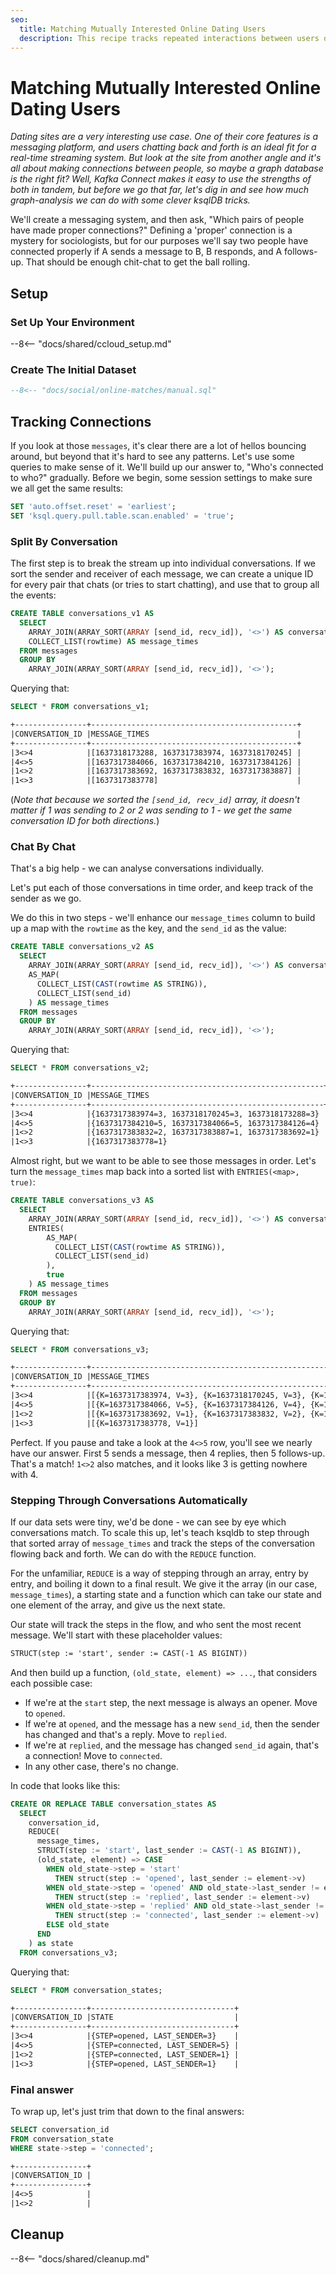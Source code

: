 ```yaml
---
seo:
  title: Matching Mutually Interested Online Dating Users
  description: This recipe tracks repeated interactions between users of a social network or dating site.
---
```


# Matching Mutually Interested Online Dating Users

_Dating sites are a very interesting use case. One of their core
features is a messaging platform, and users chatting back and forth is an
ideal fit for a real-time streaming system. But look at the site from
another angle and it's all about making connections between people,
so maybe a graph database is the right fit? Well, Kafka Connect makes
it easy to use the strengths of both in tandem, but before we go that
far, let's dig in and see how much graph-analysis we can do with some
clever ksqlDB tricks._

We'll create a messaging system, and then ask, "Which pairs of people
have made proper connections?" Defining a 'proper' connection is a
mystery for sociologists, but for our purposes we'll say two people
have connected properly if A sends a message to B, B responds, and A
follows-up. That should be enough chit-chat to get the ball rolling.

## Setup

### Set Up Your Environment

--8<-- "docs/shared/ccloud_setup.md"

### Create The Initial Dataset

``` sql
--8<-- "docs/social/online-matches/manual.sql"
```

## Tracking Connections

If you look at those `messages`, it's clear there are a lot of hellos
bouncing around, but beyond that it's hard to see any patterns. Let's
use some queries to make sense of it. We'll build up our answer to,
"Who's connected to who?"  gradually. Before we begin, some session
settings to make sure we all get the same results:

```sql
SET 'auto.offset.reset' = 'earliest';
SET 'ksql.query.pull.table.scan.enabled' = 'true';
```

### Split By Conversation

The first step is to break the stream up into individual
conversations. If we sort the sender and receiver of each message, we
can create a unique ID for every pair that chats (or tries to start
chatting), and use that to group all the events:

```sql
CREATE TABLE conversations_v1 AS
  SELECT
    ARRAY_JOIN(ARRAY_SORT(ARRAY [send_id, recv_id]), '<>') AS conversation_id,
    COLLECT_LIST(rowtime) AS message_times
  FROM messages
  GROUP BY 
    ARRAY_JOIN(ARRAY_SORT(ARRAY [send_id, recv_id]), '<>');
```

Querying that:

```sql
SELECT * FROM conversations_v1;
```

```txt
+----------------+----------------------------------------------+
|CONVERSATION_ID |MESSAGE_TIMES                                 |
+----------------+----------------------------------------------+
|3<>4            |[1637318173288, 1637317383974, 1637318170245] |
|4<>5            |[1637317384066, 1637317384210, 1637317384126] |
|1<>2            |[1637317383692, 1637317383832, 1637317383887] |
|1<>3            |[1637317383778]                               |
```

(_Note that because we sorted the `[send_id, recv_id]` array, it doesn't matter if 1
was sending to 2 or 2 was sending to 1 - we get the same conversation ID for both
directions._)

### Chat By Chat

That's a big help - we can analyse conversations individually. 


Let's put each of those conversations in time order, and keep track of the sender as we go.

We do this in two steps - we'll enhance our `message_times` column to
build up a map with the `rowtime` as the key, and the `send_id` as the
value:

```sql
CREATE TABLE conversations_v2 AS
  SELECT
    ARRAY_JOIN(ARRAY_SORT(ARRAY [send_id, recv_id]), '<>') AS conversation_id,
    AS_MAP(
      COLLECT_LIST(CAST(rowtime AS STRING)),
      COLLECT_LIST(send_id)
    ) AS message_times
  FROM messages
  GROUP BY 
    ARRAY_JOIN(ARRAY_SORT(ARRAY [send_id, recv_id]), '<>');
```

Querying that:

```sql
SELECT * FROM conversations_v2;
```


```txt
+----------------+----------------------------------------------------+
|CONVERSATION_ID |MESSAGE_TIMES                                       |
+----------------+----------------------------------------------------+
|3<>4            |{1637317383974=3, 1637318170245=3, 1637318173288=3} |
|4<>5            |{1637317384210=5, 1637317384066=5, 1637317384126=4} |
|1<>2            |{1637317383832=2, 1637317383887=1, 1637317383692=1} |
|1<>3            |{1637317383778=1}                                   |
```

Almost right, but we want to be able to see those messages in
order. Let's turn the `message_times` map back into a sorted list with
`ENTRIES(<map>, true)`:


```sql
CREATE TABLE conversations_v3 AS
  SELECT
    ARRAY_JOIN(ARRAY_SORT(ARRAY [send_id, recv_id]), '<>') AS conversation_id,
    ENTRIES(
        AS_MAP(
          COLLECT_LIST(CAST(rowtime AS STRING)),
          COLLECT_LIST(send_id)
        ),
        true
    ) AS message_times
  FROM messages
  GROUP BY 
    ARRAY_JOIN(ARRAY_SORT(ARRAY [send_id, recv_id]), '<>');
```

Querying that:

```sql
SELECT * FROM conversations_v3;
```

```txt
+----------------+-------------------------------------------------------------------------+
|CONVERSATION_ID |MESSAGE_TIMES                                                            |
+----------------+-------------------------------------------------------------------------+
|3<>4            |[{K=1637317383974, V=3}, {K=1637318170245, V=3}, {K=1637318173288, V=3}] |
|4<>5            |[{K=1637317384066, V=5}, {K=1637317384126, V=4}, {K=1637317384210, V=5}] |
|1<>2            |[{K=1637317383692, V=1}, {K=1637317383832, V=2}, {K=1637317383887, V=1}] |
|1<>3            |[{K=1637317383778, V=1}]                                                 |
```

Perfect. If you pause and take a look at the `4<>5` row, you'll see we
nearly have our answer. First 5 sends a message, then 4 replies, then
5 follows-up. That's a match!  `1<>2` also matches, and it looks like
3 is getting nowhere with 4.

### Stepping Through Conversations Automatically

If our data sets were tiny, we'd be done - we can see by eye which
conversations match. To scale this up, let's teach ksqldb to step
through that sorted array of `message_times` and track the steps of the
conversation flowing back and forth. We can do with the `REDUCE`
function.

For the unfamiliar, `REDUCE` is a way of stepping through an array,
entry by entry, and boiling it down to a final result. We give it the
array (in our case, `message_times`), a starting state and a function
which can take our state and one element of the array, and give us the
next state.

Our state will track the steps in the flow, and who sent the most
recent message. We'll start with these placeholder values:

```txt
STRUCT(step := 'start', sender := CAST(-1 AS BIGINT))
```

And then build up a function, `(old_state, element) => ...`, that
considers each possible case:

* If we're at the `start` step, the next message is always an
  opener. Move to `opened`.
* If we're at `opened`, and the message has a new `send_id`, then the
  sender has changed and that's a reply. Move to `replied`.
* If we're at `replied`, and the message has changed `send_id` again,
  that's a connection! Move to `connected`.
* In any other case, there's no change.

In code that looks like this:

```sql
CREATE OR REPLACE TABLE conversation_states AS
  SELECT 
    conversation_id,
    REDUCE(
      message_times,
      STRUCT(step := 'start', last_sender := CAST(-1 AS BIGINT)),
      (old_state, element) => CASE
        WHEN old_state->step = 'start' 
          THEN struct(step := 'opened', last_sender := element->v)
        WHEN old_state->step = 'opened' AND old_state->last_sender != element->v 
          THEN struct(step := 'replied', last_sender := element->v)
        WHEN old_state->step = 'replied' AND old_state->last_sender != element->v 
          THEN struct(step := 'connected', last_sender := element->v)
        ELSE old_state
      END
    ) as state
  FROM conversations_v3;
```

Querying that:

```sql
SELECT * FROM conversation_states;
```

```txt
+----------------+--------------------------------+
|CONVERSATION_ID |STATE                           |
+----------------+--------------------------------+
|3<>4            |{STEP=opened, LAST_SENDER=3}    |
|4<>5            |{STEP=connected, LAST_SENDER=5} |
|1<>2            |{STEP=connected, LAST_SENDER=1} |
|1<>3            |{STEP=opened, LAST_SENDER=1}    |
```

### Final answer

To wrap up, let's just trim that down to the final answers:

```sql
SELECT conversation_id
FROM conversation_state
WHERE state->step = 'connected';
```

```txt
+----------------+
|CONVERSATION_ID |
+----------------+
|4<>5            |
|1<>2            |
```

## Cleanup

--8<-- "docs/shared/cleanup.md"

